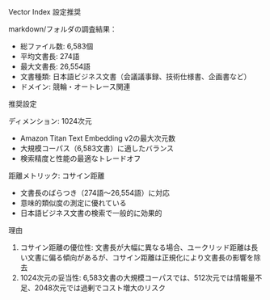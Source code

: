 Vector Index 設定推奨

  markdown/フォルダの調査結果：

  - 総ファイル数: 6,583個
  - 平均文書長: 274語
  - 最大文書長: 26,554語
  - 文書種類: 日本語ビジネス文書（会議議事録、技術仕様書、企画書など）
  - ドメイン: 競輪・オートレース関連

  推奨設定

  ディメンション: 1024次元
  - Amazon Titan Text Embedding v2の最大次元数
  - 大規模コーパス（6,583文書）に適したバランス
  - 検索精度と性能の最適なトレードオフ

  距離メトリック: コサイン距離
  - 文書長のばらつき（274語〜26,554語）に対応
  - 意味的類似度の測定に優れている
  - 日本語ビジネス文書の検索で一般的に効果的

  理由

  1. コサイン距離の優位性: 文書長が大幅に異なる場合、ユークリッド距離は長い文書に偏る傾向があるが、コサイン距離は正規化により文書長の影響を除去
  2. 1024次元の妥当性: 6,583文書の大規模コーパスでは、512次元では情報量不足、2048次元では過剰でコスト増大のリスク